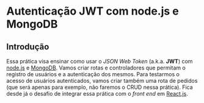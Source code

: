 # Autenticação JWT com node.js e MongoDB

## Introdução

Essa prática visa ensinar como usar o _JSON Web Token_ (a.k.a. **JWT**) com [node.js](http://nodejs.org/en/download) e [MongoDB](https://www.mongodb.com/). Vamos criar rotas e controladores que permitam o registro de usuários e a autenticação dos mesmos. Para testarmos o acesso de usuários autenticados, vamos criar também uma rota de pedidos (que será apenas para exemplo, não faremos o CRUD nessa prática). Fica desde já o desafio de integrar essa prática com o _front end_ em [React.js](https://pt-br.reactjs.org/).